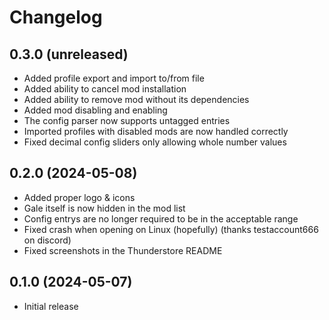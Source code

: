 # Changelog

## 0.3.0 (unreleased)

- Added profile export and import to/from file
- Added ability to cancel mod installation
- Added ability to remove mod without its dependencies
- Added mod disabling and enabling
- The config parser now supports untagged entries
- Imported profiles with disabled mods are now handled correctly
- Fixed decimal config sliders only allowing whole number values

## 0.2.0 (2024-05-08)

- Added proper logo & icons
- Gale itself is now hidden in the mod list
- Config entrys are no longer required to be in the acceptable range
- Fixed crash when opening on Linux (hopefully) (thanks testaccount666 on discord)
- Fixed screenshots in the Thunderstore README

## 0.1.0 (2024-05-07)

- Initial release
